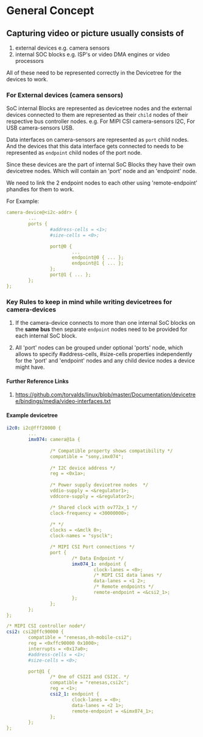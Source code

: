 # General Concept 

## Capturing video or picture usually consists of 
1. external devices e.g. camera sensors 
2. internal SOC blocks e.g. ISP's or video DMA engines or video processors 

All of these need to be represented correctly in the Devicetree for the 
devices to work.

### For External devices (camera sensors) 

SoC internal Blocks are represented as devicetree nodes and the external
devices connected to them are represented as their `child` nodes of their 
respective bus controller nodes. e.g. For MIPI CSI camera-sensors I2C, For USB 
camera-sensors USB.

Data interfaces on camera-sensors are represented as `port` child nodes.
And the devices that this data interface gets connected to needs to be 
represented as `endpoint` child nodes of the port node.

Since these devices are the part of internal SoC Blocks they have their own 
devicetree nodes. Which will contain an 'port' node and an 'endpoint' node.

We need to link the 2 endpoint nodes to each other using 'remote-endpoint' phandles for them to work.

For Example:
```yaml
camera-device@<i2c-addr> {
        ...
        ports {
                #address-cells = <1>;
                #size-cells = <0>;

                port@0 {
                        ...
                        endpoint@0 { ... };
                        endpoint@1 { ... };
                };
                port@1 { ... };
        };
};
```

### Key Rules to keep in mind while writing devicetrees for camera-devices

1. If the camera-device connects to more than one internal SoC blocks on the
**same bus** then separate `endpoint` nodes need to be provided for each 
internal SoC block. 

2. All 'port' nodes can be grouped under optional 'ports' node, which allows to
specify #address-cells, #size-cells properties independently for the 'port'
and 'endpoint' nodes and any child device nodes a device might have.


#### Further Reference Links
1. https://github.com/torvalds/linux/blob/master/Documentation/devicetree/bindings/media/video-interfaces.txt

#### Example devicetree

```yaml
i2c0: i2c@fff20000 {
        ...
        imx074: camera@1a {
                
                /* Compatible property shows compatibility */
                compatible = "sony,imx074";
                
                /* I2C device address */
                reg = <0x1a>;
                
                /* Power supply devicetree nodes  */
                vddio-supply = <&regulator1>;
                vddcore-supply = <&regulator2>;

                /* Shared clock with ov772x_1 */
                clock-frequency = <30000000>;   
                
                /* */
                clocks = <&mclk 0>;
                clock-names = "sysclk";

                /* MIPI CSI Port connections */
                port {
                        /* Data Endpoint */
                        imx074_1: endpoint {
                                clock-lanes = <0>;
                                /* MIPI CSI data lanes */
                                data-lanes = <1 2>;
                                /* Remote endpoints */
                                remote-endpoint = <&csi2_1>;
                        };
                };
        };
};

/* MIPI CSI controller node*/
csi2: csi2@ffc90000 {
        compatible = "renesas,sh-mobile-csi2";
        reg = <0xffc90000 0x1000>;
        interrupts = <0x17a0>;
        #address-cells = <1>;
        #size-cells = <0>;

        port@1 {
                /* One of CSI2I and CSI2C. */
                compatible = "renesas,csi2c";   
                reg = <1>;                      
                csi2_1: endpoint {
                        clock-lanes = <0>;
                        data-lanes = <2 1>;
                        remote-endpoint = <&imx074_1>;
                };
        };
};
```
